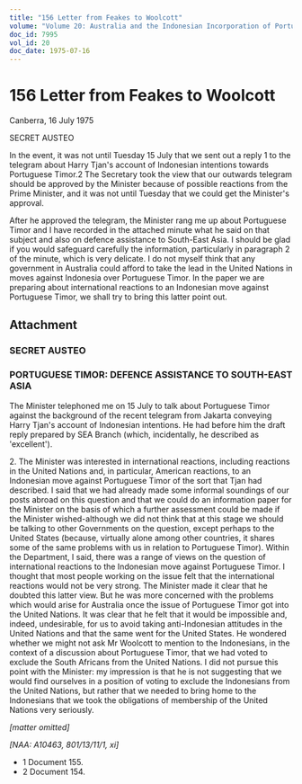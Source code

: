 ```yaml
---
title: "156 Letter from Feakes to Woolcott"
volume: "Volume 20: Australia and the Indonesian Incorporation of Portuguese Timor, 1974-1976"
doc_id: 7995
vol_id: 20
doc_date: 1975-07-16
---
```


# 156 Letter from Feakes to Woolcott

Canberra, 16 July 1975

SECRET AUSTEO

In the event, it was not until Tuesday 15 July that we sent out a reply 1 to the telegram about Harry Tjan's account of Indonesian intentions towards Portuguese Timor.2 The Secretary took the view that our outwards telegram should be approved by the Minister because of possible reactions from the Prime Minister, and it was not until Tuesday that we could get the Minister's approval.

After he approved the telegram, the Minister rang me up about Portuguese Timor and I have recorded in the attached minute what he said on that subject and also on defence assistance to South-East Asia. I should be glad if you would safeguard carefully the information, particularly in paragraph 2 of the minute, which is very delicate. I do not myself think that any government in Australia could afford to take the lead in the United Nations in moves against Indonesia over Portuguese Timor. In the paper we are preparing about international reactions to an Indonesian move against Portuguese Timor, we shall try to bring this latter point out.

## Attachment

### SECRET AUSTEO

### PORTUGUESE TIMOR: DEFENCE ASSISTANCE TO SOUTH-EAST ASIA

The Minister telephoned me on 15 July to talk about Portuguese Timor against the background of the recent telegram from Jakarta conveying Harry Tjan's account of Indonesian intentions. He had before him the draft reply prepared by SEA Branch (which, incidentally, he described as 'excellent').

2\. The Minister was interested in international reactions, including reactions in the United Nations and, in particular, American reactions, to an Indonesian move against Portuguese Timor of the sort that Tjan had described. I said that we had already made some informal soundings of our posts abroad on this question and that we could do an information paper for the Minister on the basis of which a further assessment could be made if the Minister wished-although we did not think that at this stage we should be talking to other Governments on the question, except perhaps to the United States (because, virtually alone among other countries, it shares some of the same problems with us in relation to Portuguese Timor). Within the Department, I said, there was a range of views on the question of international reactions to the Indonesian move against Portuguese Timor. I thought that most people working on the issue felt that the international reactions would not be very strong. The Minister made it clear that he doubted this latter view. But he was more concerned with the problems which would arise for Australia once the issue of Portuguese Timor got into the United Nations. It was clear that he felt that it would be impossible and, indeed, undesirable, for us to avoid taking anti-Indonesian attitudes in the United Nations and that the same went for the United States. He wondered whether we might not ask Mr Woolcott to mention to the Indonesians, in the context of a discussion about Portuguese Timor, that we had voted to exclude the South Africans from the United Nations. I did not pursue this point with the Minister: my impression is that he is not suggesting that we would find ourselves in a position of voting to exclude the Indonesians from the United Nations, but rather that we needed to bring home to the Indonesians that we took the obligations of membership of the United Nations very seriously.

_[matter omitted]_

_[NAA: A10463, 801/13/11/1, xi]_

  * 1 Document 155. 
  * 2 Document 154. 


